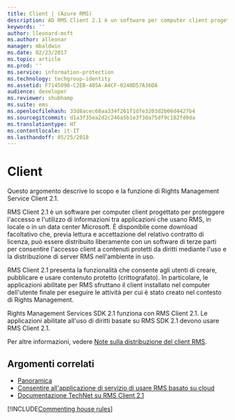 ```yaml
---
title: Client | (Azure RMS)
description: AD RMS Client 2.1 è un software per computer client progettato per proteggere l'accesso alle informazioni e il relativo utilizzo
keywords: ''
author: lleonard-msft
ms.author: alleonar
manager: mbaldwin
ms.date: 02/23/2017
ms.topic: article
ms.prod: ''
ms.service: information-protection
ms.technology: techgroup-identity
ms.assetid: F7145090-C2EB-405A-A4CF-0240D57A36DA
audience: developer
ms.reviewer: shubhamp
ms.suite: ems
ms.openlocfilehash: 33d8acec68aa334f261f1dfe3203d2b06d4427b4
ms.sourcegitcommit: d1a3f35ea2d2c246a5b1e3f3da75df9c182fd0da
ms.translationtype: HT
ms.contentlocale: it-IT
ms.lasthandoff: 05/25/2018
---
```

# <a name="client"></a>Client

Questo argomento descrive lo scopo e la funzione di Rights Management Service Client 2.1.

RMS Client 2.1 è un software per computer client progettato per proteggere l'accesso e l'utilizzo di informazioni tra applicazioni che usano RMS, in locale o in un data center Microsoft. È disponibile come download facoltativo che, previa lettura e accettazione del relativo contratto di licenza, può essere distribuito liberamente con un software di terze parti per consentire l'accesso client a contenuti protetti da diritti mediante l'uso e la distribuzione di server RMS nell'ambiente in uso.

RMS Client 2.1 presenta la funzionalità che consente agli utenti di creare, pubblicare e usare contenuto protetto (crittografato). In particolare, le applicazioni abilitate per RMS sfruttano il client installato nel computer dell'utente finale per eseguire le attività per cui è stato creato nel contesto di Rights Management.

Rights Management Services SDK 2.1 funziona con RMS Client 2.1. Le applicazioni abilitate all'uso di diritti basate su RMS SDK 2.1 devono usare RMS Client 2.1.

Per altre informazioni, vedere [Note sulla distribuzione del client RMS](https://TechNet.Microsoft.Com/library/jj159267(WS.10).aspx).

## <a name="related-topics"></a>Argomenti correlati

* [Panoramica](ad-rms-overview.md)
* [Consentire all'applicazione di servizio di usare RMS basato su cloud](how-to-use-file-api-with-aadrm-cloud.md)
* [Documentazione TechNet su RMS Client 2.1](https://technet.microsoft.com/library/jj159267(WS.10).aspx)

[!INCLUDE[Commenting house rules](../includes/houserules.md)]